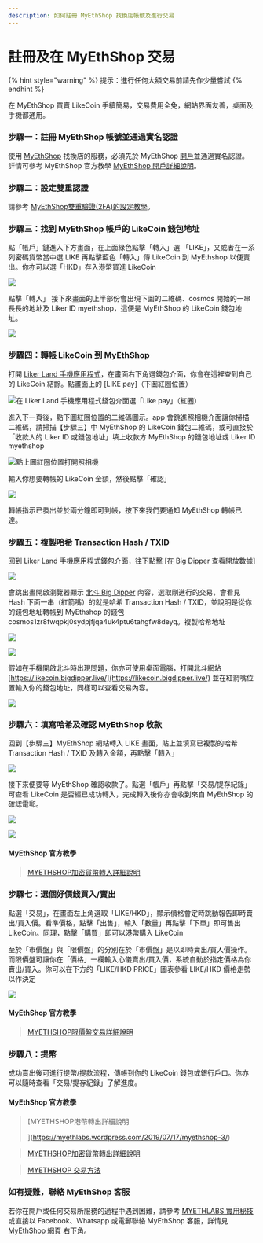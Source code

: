 ```yaml
---
description: 如何註冊 MyEthShop 找換店帳號及進行交易
---
```


# 註冊及在 MyEthShop 交易

{% hint style="warning" %}
提示：進行任何大額交易前請先作少量嘗試
{% endhint %}

在 MyEthShop 買賣 LikeCoin 手續簡易，交易費用全免，網站界面友善，桌面及手機都通用。

### 步驟一：註冊 MyEthShop 帳號並通過實名認證

使用 [MyEthShop](https://www.myethshop.com/) 找換店的服務，必須先於 MyEthShop [開戶](https://www.myethshop.com/register)並通過實名認證。詳情可參考 MyEthShop 官方教學 [MyEthShop 開戶詳細說明](https://myethlabs.wordpress.com/2019/07/12/myethshop%E9%96%8B%E6%88%B6%E8%A9%B3%E7%B4%B0%E8%AA%AA%E6%98%8E/)。

### 步驟二：設定雙重認證

請參考 [MyEthShop雙重驗證(2FA)的設定教學](https://myethlabs.wordpress.com/2019/01/24/myethshop%E9%9B%99%E9%87%8D%E9%A9%97%E8%AD%892fa%E7%9A%84%E8%A8%AD%E5%AE%9A%E6%95%99%E5%AD%B8/)。

### 步驟三：找到 MyEthShop 帳戶的 LikeCoin 錢包地址

點「帳戶」鍵進入下方畫面，在上面綠色點擊「轉入」選 「LIKE」，又或者在一系列密碼貨幣當中選 LIKE 再點擊藍色「轉入」傳 LikeCoin 到 MyEthshop 以便賣出。你亦可以選「HKD」存入港幣買進 LikeCoin

![](<../../.gitbook/assets/MyEthShop 01.png>)

點擊「轉入」 接下來畫面的上半部份會出現下圖的二維碼、cosmos 開始的一串長長的地址及 Liker ID myethshop，這便是 MyEthShop 的 LikeCoin 錢包地址。

![](<../../.gitbook/assets/MyEthShop 02.png>)

### 步驟四：轉帳 LikeCoin 到 MyEthShop

打開 [Liker Land 手機應用程式](https://liker.land/getapp)，在畫面右下角選錢包介面，你會在這裡查到自己的 LikeCoin 結餘。點畫面上的 \[LIKE pay]（下圖紅圈位置）

![在 Liker Land 手機應用程式錢包介面選「Like pay」（紅圈）](../../.gitbook/assets/like-pay-1.png)

進入下一頁後，點下圖紅圈位置的二維碼圖示。app 會跳進照相機介面讓你掃描二維碼，請掃描【步驟三】中 MyEthShop 的 LikeCoin 錢包二維碼，或可直接於「收款人的 Liker ID 或錢包地址」填上收款方 MyEthShop 的錢包地址或 Liker ID myethshop

![點上圖紅圈位置打開照相機](../../.gitbook/assets/bitasset-trade-7.png)

輸入你想要轉帳的 LikeCoin 金額，然後點擊「確認」

![](../../.gitbook/assets/bitasset-trade-8.png)

轉帳指示已發出並於兩分鐘即可到帳，按下來我們要通知 MyEthShop 轉帳已達。

### 步驟五：複製哈希 Transaction Hash / TXID

回到 Liker Land 手機應用程式錢包介面，往下點擊 \[在 Big Dipper 查看開放數據]

![](broken-reference)

會跳出畫開啟瀏覽器顯示 [北斗 Big Dipper](../wallet/block-explorer/big-dipper.md) 內容，選取剛進行的交易，會看見 Hash 下面一串（紅箭嘴）的就是哈希 Transaction Hash / TXID，並說明是從你的錢包地址轉帳到 MyEthshop 的錢包 cosmos1zr8fwqpkj0sydpjfjqa4uk4ptu6tahgfw8deyq。複製哈希地址

![](<../../.gitbook/assets/MyEthShop 03.png>)

![](<../../.gitbook/assets/MyEthShop 04.png>)

假如在手機開啟北斗時出現問題，你亦可使用桌面電腦，打開北斗網站 [https://likecoin.bigdipper.live/](https://likecoin.bigdipper.live/) 並在紅箭嘴位置輸入你的錢包地址，同樣可以查看交易內容。

![](../../.gitbook/assets/BigDipper-02.png)

### 步驟六：填寫哈希及確認 MyEthShop 收款

回到【步驟三】MyEthShop 網站轉入 LIKE 畫面，貼上並填寫已複製的哈希 Transaction Hash / TXID 及轉入金額，再點擊「轉入」

![](../../.gitbook/assets/myethshop-7.png)

接下來便要等 MyEthShop 確認收款了。點選「帳戶」再點擊「交易/提存紀錄」可查看 LikeCoin 是否經已成功轉入，完成轉入後你亦會收到來自 MyEthShop 的確認電郵。

![](../../.gitbook/assets/myethshop-8.png)

![](../../.gitbook/assets/myethshop-9.png)

#### MyEthShop 官方教學

> [MYETHSHOP加密貨幣轉入詳細說明> ](https://myethlabs.wordpress.com/2019/07/16/myethshop-2/)

### 步驟七：選個好價錢買入/賣出

點選「交易」，在畫面左上角選取「LIKE/HKD」，顯示價格會定時跳動報告即時賣出/買入價。看準價格，點擊「出售」，輸入「數量」再點擊「下單」即可售出 LikeCoin。同理，點擊「購買」即可以港幣購入 LikeCoin

至於「市價盤」與「限價盤」的分別在於「市價盤」是以即時賣出/買入價操作。而限價盤可讓你在「價格」一欄輸入心儀賣出/買入價，系統自動於指定價格為你賣出/買入。你可以在下方的「LIKE/HKD PRICE」圖表參看 LIKE/HKD 價格走勢以作決定

![](../../.gitbook/assets/myethshop-10.png)

#### MyEthShop 官方教學

> [MYETHSHOP限價盤交易詳細說明> ](https://myethlabs.wordpress.com/2019/07/16/myethshop%E9%99%90%E5%83%B9%E7%9B%A4%E4%BA%A4%E6%98%93%E8%A9%B3%E7%B4%B0%E8%AA%AA%E6%98%8E/)

### 步驟八：提幣

成功賣出後可進行提幣/提款流程，傳帳到你的 LikeCoin 錢包或銀行戶口。你亦可以隨時查看「交易/提存紀錄」了解進度。

#### MyEthShop 官方教學

> [MYETHSHOP港幣轉出詳細說明>>> ](https://myethlabs.wordpress.com/2019/07/17/myethshop-3/)

> [MYETHSHOP加密貨幣轉出詳細說明](https://myethlabs.wordpress.com/2019/07/17/myethshop-4/)[> ](https://medium.com/internet-meme/likecoin-chain-myethshop-715afcbfa03f)

> [MYETHSHOP 交易方法> ](https://myethlabs.wordpress.com/2019/07/17/myethshop-%E4%BA%A4%E6%98%93%E6%96%B9%E6%B3%95/)

### 如有疑難，聯絡 MyEthShop 客服

若你在開戶或任何交易所服務的過程中遇到困難，請參考 [MYETHLABS 實用秘技](https://myethlabs.wordpress.com/category/%E5%AF%A6%E7%94%A8%E7%A7%98%E6%8A%80/) 或直接以 Facebook、Whatsapp 或電郵聯絡 MyEthShop 客服，詳情見 [MyEthShop 網頁](https://www.myethshop.com/) 右下角。
